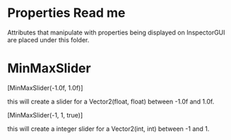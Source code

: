 # Properties Read me
Attributes that manipulate with properties being displayed on InspectorGUI are placed under this folder.

# MinMaxSlider

[MinMaxSlider(-1.0f, 1.0f)]

this will create a slider for a Vector2(float, float) between -1.0f and 1.0f.

[MinMaxSlider(-1, 1, true)]

this will create a integer slider for a Vector2(int, int) between -1 and 1.
